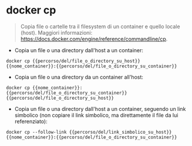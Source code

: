 # docker cp

> Copia file o cartelle tra il filesystem di un container e quello locale (host).
> Maggiori informazioni: <https://docs.docker.com/engine/reference/commandline/cp>.

- Copia un file o una directory dall'host a un container:

`docker cp {{percorso/del/file_o_directory_su_host}} {{nome_container}}:{{percorso/del/file_o_directory_su_container}}`

- Copia un file o una directory da un container all'host:

`docker cp {{nome_container}}:{{percorso/del/file_o_directory_su_container}} {{percorso/del/file_o_directory_su_host}}`

- Copia un file o una directory dall'host a un container, seguendo un link simbolico (non copiare il link simbolico, ma direttamente il file da lui referenziato):

`docker cp --follow-link {{percorso/del/link_simbolico_su_host}} {{nome_container}}:{{percorso/del/file_o_directory_su_container}}`
